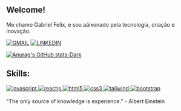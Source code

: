 ## Welcome!

Me chamo Gabriel Felix, e sou aáixonado pela tecnologia, criação e inovação.

[![GMAIL](https://img.shields.io/badge/Gmail-D14836?style=for-the-badge&logo=gmail&logoColor=white)](mailto:gofelix1616@gmail.com)
[![LINKEDIN](https://img.shields.io/badge/LinkedIn-0077B5?style=for-the-badge&logo=linkedin&logoColor=white)](https://www.linkedin.com/in/gabrielfelix1)

[![Anurag's GitHub stats-Dark](https://github-readme-stats.vercel.app/api?username=gabrielfelxx&show_icons=true&theme=dark#gh-dark-mode-only)](https://github.com/gabrielfelxx/github-readme-stats#gh-dark-mode-only)

## Skills:

<div style="display: inline_block">
    <a align="center" href="https://developer.mozilla.org/pt-BR/docs/Web/JavaScript">
    <img alt="javascript" src="https://img.shields.io/badge/JavaScript-323330?style=for-the-badge&logo=javascript&logoColor=F7DF1E"/>
    </a>
    <a align="center" href="https://react.dev/learn">
    <img alt="reactjs" src="https://img.shields.io/badge/React-20232A?style=for-the-badge&logo=react&logoColor=61DAFB"/>
    </a>
    <a align="center" href="https://developer.mozilla.org/pt-BR/docs/Web/HTML">
    <img alt="html5" src="https://img.shields.io/badge/HTML5-E34F26?style=for-the-badge&logo=html5&logoColor=white"/>
    </a>
    <a align="center" href="https://developer.mozilla.org/pt-BR/docs/Web/CSS">
    <img alt="css3" src="https://img.shields.io/badge/CSS3-1572B6?style=for-the-badge&logo=css3&logoColor=white"/>
    </a>
    <a align="center" href="https://tailwindcss.com/docs/installation">
    <img alt="tailwind" src="https://img.shields.io/badge/Tailwind_CSS-38B2AC?style=for-the-badge&logo=tailwind-css&logoColor=white"/>
    </a>
    <a align="center" href="https://getbootstrap.com/docs/5.3/getting-started/introduction/">
    <img alt="bootstrap" src="https://img.shields.io/badge/Bootstrap-563D7C?style=for-the-badge&logo=bootstrap&logoColor=white"/>
    </a>
</div> 

</br>
"The only source of knowledge is experience." - Albert Einstein
